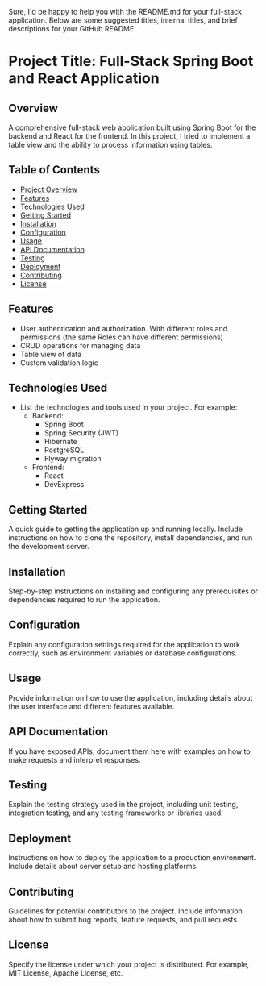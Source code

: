 
Sure, I'd be happy to help you with the README.md for your full-stack application. Below are some suggested titles, internal titles, and brief descriptions for your GitHub README:

# Project Title: Full-Stack Spring Boot and React Application

## Overview
A comprehensive full-stack web application built using Spring Boot for the backend and React for the frontend. In this project, I tried to implement a table view and the ability to process information using tables.


## Table of Contents
- [Project Overview](#overview)
- [Features](#features)
- [Technologies Used](#technologies-used)
- [Getting Started](#getting-started)
- [Installation](#installation)
- [Configuration](#configuration)
- [Usage](#usage)
- [API Documentation](#api-documentation)
- [Testing](#testing)
- [Deployment](#deployment)
- [Contributing](#contributing)
- [License](#license)

## Features
  - User authentication and authorization. With different roles and permissions (the same Roles can have different permissions)
  - CRUD operations for managing data
  - Table view of data
  - Custom validation logic

## Technologies Used
- List the technologies and tools used in your project. For example:
  - Backend:
    - Spring Boot
    - Spring Security (JWT)
    - Hibernate
    - PostgreSQL
    - Flyway migration
  - Frontend:
    - React
    - DevExpress

## Getting Started
A quick guide to getting the application up and running locally. Include instructions on how to clone the repository, install dependencies, and run the development server.

## Installation
Step-by-step instructions on installing and configuring any prerequisites or dependencies required to run the application.

## Configuration
Explain any configuration settings required for the application to work correctly, such as environment variables or database configurations.

## Usage
Provide information on how to use the application, including details about the user interface and different features available.

## API Documentation
If you have exposed APIs, document them here with examples on how to make requests and interpret responses.

## Testing
Explain the testing strategy used in the project, including unit testing, integration testing, and any testing frameworks or libraries used.

## Deployment
Instructions on how to deploy the application to a production environment. Include details about server setup and hosting platforms.

## Contributing
Guidelines for potential contributors to the project. Include information about how to submit bug reports, feature requests, and pull requests.

## License
Specify the license under which your project is distributed. For example, MIT License, Apache License, etc.
